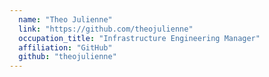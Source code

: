 ```yaml
---
  name: "Theo Julienne"
  link: "https://github.com/theojulienne"
  occupation_title: "Infrastructure Engineering Manager"
  affiliation: "GitHub"
  github: "theojulienne"
---
```

